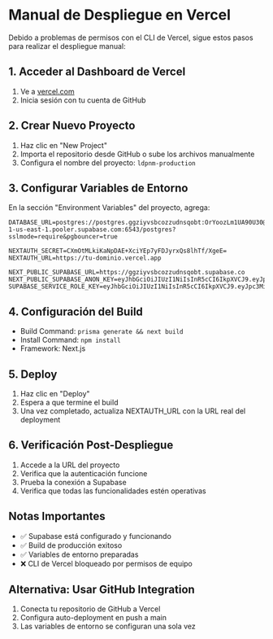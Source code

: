 # Manual de Despliegue en Vercel

Debido a problemas de permisos con el CLI de Vercel, sigue estos pasos para realizar el despliegue manual:

## 1. Acceder al Dashboard de Vercel
1. Ve a [vercel.com](https://vercel.com)
2. Inicia sesión con tu cuenta de GitHub

## 2. Crear Nuevo Proyecto
1. Haz clic en "New Project"
2. Importa el repositorio desde GitHub o sube los archivos manualmente
3. Configura el nombre del proyecto: `ldpnm-production`

## 3. Configurar Variables de Entorno
En la sección "Environment Variables" del proyecto, agrega:

```
DATABASE_URL=postgres://postgres.ggziyvsbcozzudnsqobt:OrYoozLm1UA90U30@aws-1-us-east-1.pooler.supabase.com:6543/postgres?sslmode=require&pgbouncer=true

NEXTAUTH_SECRET=CXmOtMLkiKaNpDAE+XciYEp7yFDJyrxQs8lhTf/XgeE=
NEXTAUTH_URL=https://tu-dominio.vercel.app

NEXT_PUBLIC_SUPABASE_URL=https://ggziyvsbcozzudnsqobt.supabase.co
NEXT_PUBLIC_SUPABASE_ANON_KEY=eyJhbGciOiJIUzI1NiIsInR5cCI6IkpXVCJ9.eyJpc3MiOiJzdXBhYmFzZSIsInJlZiI6Imdneml5dnNiY296enVkbnNxb2J0Iiwicm9sZSI6ImFub24iLCJpYXQiOjE3NTcyODE1MDIsImV4cCI6MjA3Mjg1NzUwMn0.S0kSUU3f_VmPATPJCCIL2KXkoAUCQ_cxDelsrxtk81I
SUPABASE_SERVICE_ROLE_KEY=eyJhbGciOiJIUzI1NiIsInR5cCI6IkpXVCJ9.eyJpc3MiOiJzdXBhYmFzZSIsInJlZiI6Imdneml5dnNiY296enVkbnNxb2J0Iiwicm9sZSI6InNlcnZpY2Vfcm9sZSIsImlhdCI6MTc1NzI4MTUwMiwiZXhwIjoyMDcyODU3NTAyfQ.wp56kL9IAkRlZRCi2cxsYUFV41L5I0C52fGyPtzJk0U
```

## 4. Configuración del Build
- Build Command: `prisma generate && next build`
- Install Command: `npm install`
- Framework: Next.js

## 5. Deploy
1. Haz clic en "Deploy"
2. Espera a que termine el build
3. Una vez completado, actualiza NEXTAUTH_URL con la URL real del deployment

## 6. Verificación Post-Despliegue
1. Accede a la URL del proyecto
2. Verifica que la autenticación funcione
3. Prueba la conexión a Supabase
4. Verifica que todas las funcionalidades estén operativas

## Notas Importantes
- ✅ Supabase está configurado y funcionando
- ✅ Build de producción exitoso
- ✅ Variables de entorno preparadas
- ❌ CLI de Vercel bloqueado por permisos de equipo

## Alternativa: Usar GitHub Integration
1. Conecta tu repositorio de GitHub a Vercel
2. Configura auto-deployment en push a main
3. Las variables de entorno se configuran una sola vez